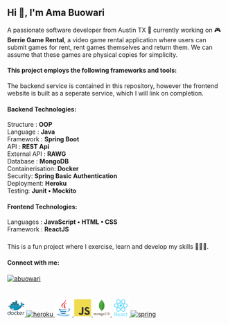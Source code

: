 <h2>Hi 👋, I'm Ama Buowari</h2>
A passionate software developer from Austin TX 🔭 currently working on 🎮 <b>Berrie Game Rental</b>, a video game rental application where users can submit games for rent, rent games themselves and return them. We can assume that these games are physical copies for simplicity. 

<h4> This project employs the following frameworks and tools:</h4>
  The backend service is contained in this repository, however the frontend website is built as a seperate service, which I will link on completion. 

<h4>Backend Technologies:</h4> 
  Structure : <b>OOP<br></b>
  Language : <b>Java<br></b>
  Framework : <b>Spring Boot<br></b>
  API : <b>REST Api<br></b>
  External API : <b>RAWG<br></b>
  Database : <b>MongoDB<br></b>
  Containerisation: <b>Docker<br></b>
  Security: <b>Spring Basic Authentication<br></b>
  Deployment: <b>Heroku<br></b>
  Testing: <b>Junit • Mockito</b>
 
<h4>Frontend Technologies:</h4> 
  Languages : <b>JavaScript • HTML • CSS<br></b>
  Framework : <b>ReactJS<br></b>
  
<h3></h3>
This is a fun project where I exercise, learn and develop my skills 🤸🏽‍♀️. 
<h4>Connect with me:</h4>
<p align="left">
<a href="https://linkedin.com/in/amabuowari" target="blank"><img align="center" src="https://raw.githubusercontent.com/rahuldkjain/github-profile-readme-generator/master/src/images/icons/Social/linked-in-alt.svg" alt="abuowari" height="30" width="40" /></a>
</p>

<h1></h1>

<p align="left"> <a href="https://www.docker.com/" target="_blank" rel="noreferrer"> <img src="https://raw.githubusercontent.com/devicons/devicon/master/icons/docker/docker-original-wordmark.svg" alt="docker" width="40" height="40"/> </a> <a href="https://heroku.com" target="_blank" rel="noreferrer"> <img src="https://www.vectorlogo.zone/logos/heroku/heroku-icon.svg" alt="heroku" width="40" height="40"/> </a> <a href="https://www.java.com" target="_blank" rel="noreferrer"> <img src="https://raw.githubusercontent.com/devicons/devicon/master/icons/java/java-original.svg" alt="java" width="40" height="40"/> </a> <a href="https://developer.mozilla.org/en-US/docs/Web/JavaScript" target="_blank" rel="noreferrer"> <img src="https://raw.githubusercontent.com/devicons/devicon/master/icons/javascript/javascript-original.svg" alt="javascript" width="40" height="40"/> </a> <a href="https://www.mongodb.com/" target="_blank" rel="noreferrer"> <img src="https://raw.githubusercontent.com/devicons/devicon/master/icons/mongodb/mongodb-original-wordmark.svg" alt="mongodb" width="40" height="40"/> </a> <a href="https://reactjs.org/" target="_blank" rel="noreferrer"> <img src="https://raw.githubusercontent.com/devicons/devicon/master/icons/react/react-original-wordmark.svg" alt="react" width="40" height="40"/> </a> <a href="https://spring.io/" target="_blank" rel="noreferrer"> <img src="https://www.vectorlogo.zone/logos/springio/springio-icon.svg" alt="spring" width="40" height="40"/> </a> </p>
